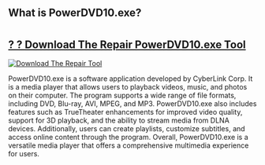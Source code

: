 ## What is PowerDVD10.exe?

# <h2><a href="https://exedetect.com/download.php?PowerDVD10.exe">? ? Download The Repair PowerDVD10.exe Tool</a></h2>

[![Download The Repair Tool](https://exedetect.com/download-button.jpg)](https://exedetect.com/download.php?PowerDVD10.exe)

PowerDVD10.exe is a software application developed by CyberLink Corp. It is a media player that allows users to playback videos, music, and photos on their computer. The program supports a wide range of file formats, including DVD, Blu-ray, AVI, MPEG, and MP3. PowerDVD10.exe also includes features such as TrueTheater enhancements for improved video quality, support for 3D playback, and the ability to stream media from DLNA devices. Additionally, users can create playlists, customize subtitles, and access online content through the program. Overall, PowerDVD10.exe is a versatile media player that offers a comprehensive multimedia experience for users.